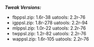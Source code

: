 ***Tweak Versions:***
 - fbppsl.zip: 1.6r-38 uatools: 2.2r-76
 - igppsl.zip: 1.8r-278 uatools: 2.2r-94
 - mlppsl.zip: 1.0r-22 uatools: 2.2r-76
 - twppsl.zip: 1.2r-82 uatools: 2.2r-76
 - wappsl.zip: 1.6r-105 uatools: 2.2r-76
